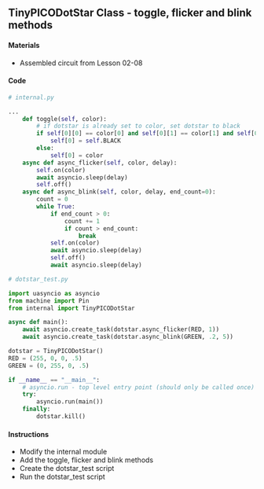 ## TinyPICODotStar Class - toggle, flicker and blink methods

#### Materials
 - Assembled circuit from Lesson 02-08

#### Code
```Python
# internal.py

...
    def toggle(self, color):
        # if dotstar is already set to color, set dotstar to black
        if self[0][0] == color[0] and self[0][1] == color[1] and self[0][2] == color[2]:
            self[0] = self.BLACK
        else:
            self[0] = color      
    async def async_flicker(self, color, delay):
        self.on(color)
        await asyncio.sleep(delay)
        self.off()
    async def async_blink(self, color, delay, end_count=0):
        count = 0
        while True:
            if end_count > 0:
                count += 1
                if count > end_count:
                    break
            self.on(color)
            await asyncio.sleep(delay)
            self.off()
            await asyncio.sleep(delay)
```
```Python
# dotstar_test.py

import uasyncio as asyncio
from machine import Pin
from internal import TinyPICODotStar

async def main():
    await asyncio.create_task(dotstar.async_flicker(RED, 1))
    await asyncio.create_task(dotstar.async_blink(GREEN, .2, 5))

dotstar = TinyPICODotStar()
RED = (255, 0, 0, .5)
GREEN = (0, 255, 0, .5)

if __name__ == "__main__":
    # asyncio.run - top level entry point (should only be called once)
    try:
        asyncio.run(main())
    finally:
        dotstar.kill()
```
#### Instructions
 - Modify the internal module
 - Add the toggle, flicker and blink methods
 - Create the dotstar_test script
 - Run the dotstar_test script

